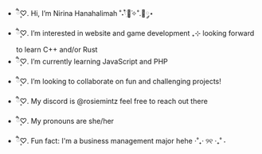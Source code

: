 - ཻ۪۪♡. Hi, I’m Nirina Hanahalimah ˚˖𓍢ִ໋🌷͙֒✧˚.🎀༘⋆
- ཻ۪۪♡. I’m interested in website and game development ₊⊹ looking forward to learn C++ and/or Rust
- ཻ۪۪♡. I’m currently learning JavaScript and PHP
- ཻ۪۪♡. I’m looking to collaborate on fun and challenging projects!
- ཻ۪۪♡. My discord is @rosiemintz feel free to reach out there
- ཻ۪۪♡. My pronouns are she/her
- ཻ۪۪♡. Fun fact: I'm a business management major hehe ⋅˚₊‧ ୨୧ ‧₊˚ ⋅ 

<!---
nirinahana/nirinahana is a ✨ special ✨ repository because its `README.md` (this file) appears on your GitHub profile.
You can click the Preview link to take a look at your changes.
--->
